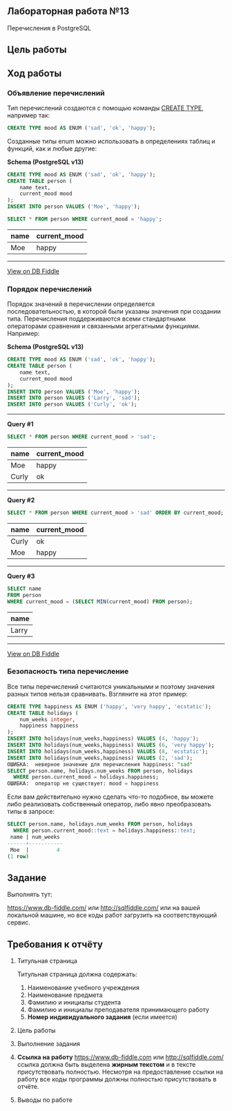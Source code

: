 ## Лабораторная работа №13

Перечисления в PostgreSQL

## Цель работы



## Ход работы

### Объявление перечислений

Тип перечислений создаются с помощью команды [CREATE TYPE](https://postgrespro.ru/docs/postgresql/13/sql-createtype), например так: 

```sql
CREATE TYPE mood AS ENUM ('sad', 'ok', 'happy');
```

 Созданные типы enum можно использовать в определениях таблиц и функций, как и любые другие: 

**Schema (PostgreSQL v13)**

```sql
CREATE TYPE mood AS ENUM ('sad', 'ok', 'happy');
CREATE TABLE person (
    name text,
    current_mood mood
);
INSERT INTO person VALUES ('Moe', 'happy');
```

```sql
SELECT * FROM person WHERE current_mood = 'happy';
```

| name | current_mood |
| ---- | ------------ |
| Moe  | happy        |

---

[View on DB Fiddle](https://www.db-fiddle.com/f/7EYLVFcdQhaJEn4suVpN6p/2)



### Порядок перечислений

Порядок значений в перечислении определяется последовательностью, в которой  были указаны значения при создании типа. Перечисления поддерживаются  всеми стандартными операторами сравнения и связанными агрегатными  функциями. Например: 

**Schema (PostgreSQL v13)**

```sql
CREATE TYPE mood AS ENUM ('sad', 'ok', 'happy');
CREATE TABLE person (
    name text,
    current_mood mood
);
INSERT INTO person VALUES ('Moe', 'happy');
INSERT INTO person VALUES ('Larry', 'sad');
INSERT INTO person VALUES ('Curly', 'ok');
```


---

**Query #1**

```sql
SELECT * FROM person WHERE current_mood > 'sad';
```

| name  | current_mood |
| ----- | ------------ |
| Moe   | happy        |
| Curly | ok           |

---
**Query #2**

```sql
SELECT * FROM person WHERE current_mood > 'sad' ORDER BY current_mood;
```

| name  | current_mood |
| ----- | ------------ |
| Curly | ok           |
| Moe   | happy        |

---
**Query #3**

```sql
SELECT name
FROM person
WHERE current_mood = (SELECT MIN(current_mood) FROM person);
```

| name  |
| ----- |
| Larry |

---

[View on DB Fiddle](https://www.db-fiddle.com/f/7EYLVFcdQhaJEn4suVpN6p/3)

### Безопасность типа перечисление

Все типы перечислений считаются уникальными и поэтому значения разных типов нельзя сравнивать. Взгляните на этот пример: 

```sql
CREATE TYPE happiness AS ENUM ('happy', 'very happy', 'ecstatic');
CREATE TABLE holidays (
    num_weeks integer,
    happiness happiness
);
INSERT INTO holidays(num_weeks,happiness) VALUES (4, 'happy');
INSERT INTO holidays(num_weeks,happiness) VALUES (6, 'very happy');
INSERT INTO holidays(num_weeks,happiness) VALUES (8, 'ecstatic');
INSERT INTO holidays(num_weeks,happiness) VALUES (2, 'sad');
ОШИБКА:  неверное значение для перечисления happiness: "sad"
SELECT person.name, holidays.num_weeks FROM person, holidays
  WHERE person.current_mood = holidays.happiness;
ОШИБКА:  оператор не существует: mood = happiness
```

Если вам  действительно нужно сделать что-то подобное, вы можете либо реализовать  собственный оператор, либо явно преобразовать типы в запросе: 

```sql
SELECT person.name, holidays.num_weeks FROM person, holidays
  WHERE person.current_mood::text = holidays.happiness::text;
 name | num_weeks 
------+-----------
 Moe  |         4
(1 row)
```





## Задание 

Выполнять тут:

https://www.db-fiddle.com/ или  http://sqlfiddle.com/ или на вашей локальной машине, но все коды работ загрузить на соответствующий сервис.



## Требования к отчёту

1. Титульная страница 

   Титульная страница должна содержать:

   1. Наименование учебного учреждения
   2. Наименование предмета
   3. Фамилию и инициалы студента
   4. Фамилию и инициалы преподавателя принимающего работу
   5. **Номер индивидуального задания** (если имеется)

2. Цель работы

3. Выполнение задания

4. **Ссылка на работу** https://www.db-fiddle.com или http://sqlfiddle.com/ ссылка должна быть выделена **жирным текстом** и в тексте присутствовать полностью. Несмотря на предоставление ссылки на работу все коды программы должны полностью присутствовать в отчёте.

5. Выводы по работе